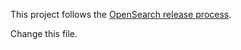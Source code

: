 This project follows the [OpenSearch release process](https://github.com/opensearch-project/.github/blob/main/RELEASING.md).

Change this file.
